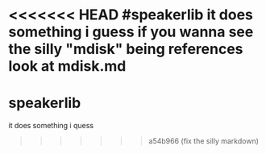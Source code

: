 <<<<<<< HEAD
#speakerlib
it does something i guess
if you wanna see the silly "mdisk" being references look at mdisk.md
=======
# speakerlib
it does something i quess
>>>>>>> a54b966 (fix the silly markdown)
